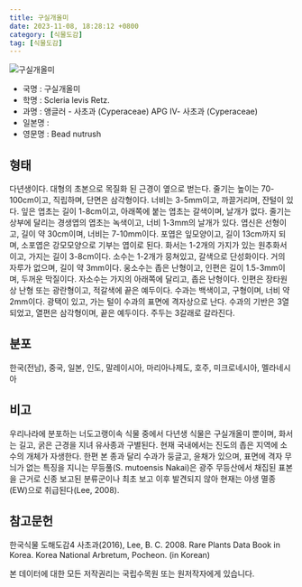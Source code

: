 ```yaml
---
title: 구실개올미
date: 2023-11-08, 18:28:12 +0800
category: [식물도감]
tag: [식물도감]
---
```




![구실개올미](http://www.nature.go.kr/fileUpload/plants/basic/illustration/9881_illustration_th2.jpg)
- 국명 : 구실개올미
- 학명 : Scleria levis Retz.
- 과명 : 앵글러 - 사초과 (Cyperaceae) APG Ⅳ- 사초과 (Cyperaceae)
- 일본명 : 
- 영문명 : Bead nutrush


## 형태
다년생이다. 대형의 초본으로 목질화 된 근경이 옆으로 벋는다. 줄기는 높이는 70-100cm이고, 직립하며, 단면은 삼각형이다. 너비는 3-5mm이고, 까끌거리며, 잔털이 있다. 잎은 엽초는 길이 1-8cm이고, 아래쪽에 붙는 엽초는 갈색이며, 날개가 없다. 줄기는 상부에 달리는 경생엽의 엽초는 녹색이고, 너비 1-3mm의 날개가 있다. 엽신은 선형이고, 길이 약 30cm이며, 너비는 7-10mm이다. 포엽은 잎모양이고, 길이 13cm까지 되며, 소포엽은 강모모양으로 기부는 엽이로 된다. 화서는 1-2개의 가지가 있는 원추화서이고, 가지는 길이 3-8cm이다. 소수는 1-2개가 뭉쳐있고, 갈색으로 단성화이다. 거의 자루가 없으며, 길이 약 3mm이다. 웅소수는 좁은 난형이고, 인편은 길이 1.5-3mm이며, 두꺼운 막질이다. 자소수는 가지의 아래쪽에 달리고, 좁은 난형이다. 인편은 장타원상 난형 또는 광란형이고, 적갈색에 끝은 예두이다. 수과는 백색이고, 구형이며, 너비 약 2mm이다. 광택이 있고, 가는 털이 수과의 표면에 격자상으로 난다. 수과의 기반은 3열되었고, 열편은 삼각형이며, 끝은 예두이다. 주두는 3갈래로 갈라진다.
## 분포
한국(전남), 중국, 일본, 인도, 말레이시아, 마리아나제도, 호주, 미크로네시아, 멜라네시아
## 비고
우리나라에 분포하는 너도고랭이속 식물 중에서 다년생 식물은 구실개올미 뿐이며, 화서는 길고, 굵은 근경을 지녀 유사종과 구별된다. 현재 국내에서는 진도의 좁은 지역에 소수의 개체가 자생한다. 한편 본 종과 달리 수과가 둥글고, 윤채가 있으며, 표면에 격자 무늬가 없는 특징을 지니는 무등풀(S. mutoensis Nakai)은 광주 무등산에서 채집된 표본을 근거로 신종 보고된 분류군이나 최초 보고 이후 발견되지 않아 현재는 야생 멸종(EW)으로 취급된다(Lee, 2008).
## 참고문헌
한국식물 도해도감4 사초과(2016), Lee, B. C. 2008. Rare Plants Data Book in Korea. Korea National Arbretum, Pocheon. (in Korean)






본 데이터에 대한 모든 저작권리는 국립수목원 또는 원저작자에게 있습니다.
